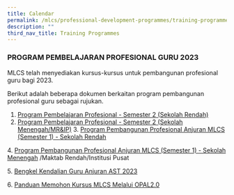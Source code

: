 ```yaml
---
title: Calendar
permalink: /mlcs/professional-development-programmes/training-programmes/calendar/
description: ""
third_nav_title: Training Programmes
---
```

### **PROGRAM PEMBELAJARAN PROFESIONAL GURU 2023**

MLCS telah menyediakan kursus-kursus untuk pembangunan profesional guru bagi 2023.

Berikut adalah beberapa dokumen berkaitan program pembangunan profesional guru sebagai rujukan.

1. [Program Pembelajaran Profesional - Semester 2 (Sekolah Rendah)]()
2. [Program Pembelajaran Profesional - Semester 2 (Sekolah Menengah/MR&IP)]()
3. [Program Pembangunan Profesional Anjuran MLCS (Semester 1) - Sekolah Rendah](/files/2-program-pembangunan-profesional-2023-anjuran-mlcs-(semester-1)---primary.pdf)

4. [Program Pembangunan Profesional Anjuran MLCS (Semester 1) - Sekolah Menengah](/files/3-program-pembangunan-profesional-2023-anjuran-mlcs-(semester-1)---secondary.pdf) /Maktab Rendah/Institusi Pusat

5. [Bengkel Kendalian Guru Anjuran AST 2023](/files/4-bengkel-kendalian-guru-anjuran-ast-2023.pdf)

6. [Panduan Memohon Kursus MLCS Melalui OPAL2.0](/files/5-panduan-memohon-kursus-mlcs-melalui-portal-opal-2-0%20.pdf)
